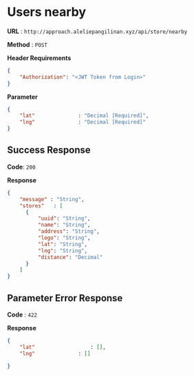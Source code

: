 # Users nearby

**URL** : `http://approach.aleliepangilinan.xyz/api/store/nearby`

**Method** : `POST`

**Header Requirements**
```json
{
    "Authorization": "<JWT Token from Login>"
}
```

**Parameter**
```json
{
    "lat"              : "Decimal [Required]",
    "lng"              : "Decimal [Required]"
}
```

## Success Response
**Code**: `200`

**Response**
```json
{
    "message" : "String",
    "stores"   : [
      {
          "uuid": "String",
          "name": "String",
          "address": "String",
          "logo": "String",
          "lat": "String",
          "lng": "String",
          "distance": "Decimal"
      }    
    ]
}
```

## Parameter Error Response
**Code** : `422`

**Response**
```json
{
    "lat"                  : [],
    "lng"              : []
  
}
```
